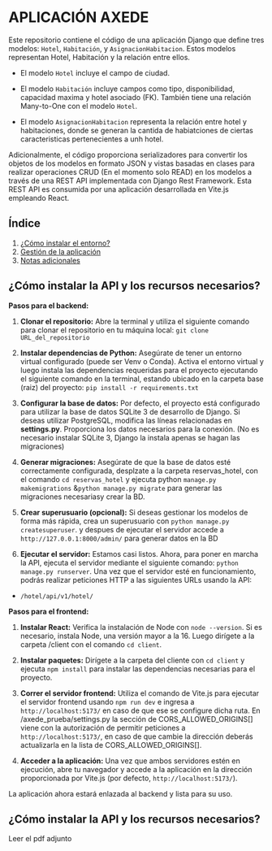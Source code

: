 # APLICACIÓN AXEDE

Este repositorio contiene el código de una aplicación Django que define tres modelos: `Hotel`, `Habitación`, y `AsignacionHabitacion`. Estos modelos representan Hotel, Habitación y la relación entre ellos.

- El modelo `Hotel` incluye el campo de ciudad.

- El modelo `Habitación` incluye campos como tipo, disponibilidad, capacidad maxima y hotel asociado (FK). También tiene una relación Many-to-One con el modelo `Hotel`.

- El modelo `AsignacionHabitacion` representa la relación entre hotel y habitaciones, donde se generan la cantida de habiatciones de ciertas caracteristicas pertenecientes a unh hotel.

Adicionalmente, el código proporciona serializadores para convertir los objetos de los modelos en formato JSON y vistas basadas en clases para realizar operaciones CRUD (En el momento solo READ) en los modelos a través de una REST API implementada con Django Rest Framework. Esta REST API es consumida por una aplicación desarrollada en Vite.js empleando React.

## Índice

1. [¿Cómo instalar el entorno?](#sesión-1)
2. [Gestión de la aplicación](#sesión-2)
3. [Notas adicionales](#sesión-3)

## ¿Cómo instalar la API y los recursos necesarios?

**Pasos para el backend:**

1. **Clonar el repositorio:** Abre la terminal y utiliza el siguiente comando para clonar el repositorio en tu máquina local: `git clone URL_del_repositorio`

2. **Instalar dependencias de Python:** Asegúrate de tener un entorno virtual configurado (puede ser Venv o Conda). Activa el entorno virtual y luego instala las dependencias requeridas para el proyecto ejecutando el siguiente comando en la terminal, estando ubicado en la carpeta base (raiz) del proyecto: `pip install -r requirements.txt`

3. **Configurar la base de datos:** Por defecto, el proyecto está configurado para utilizar la base de datos SQLite 3 de desarrollo de Django. Si deseas utilizar PostgreSQL, modifica las líneas relacionadas en **settings.py**. Proporciona los datos necesarios para la conexión. (No es necesario instalar SQLite 3, Django la instala apenas se hagan las migraciones)

4. **Generar migraciones:** Asegúrate de que la base de datos esté correctamente configurada, desplzate a la carpeta reservas_hotel, con el comando `cd reservas_hotel` y ejecuta python `manage.py makemigrations` &`python manage.py migrate` para generar las migraciones necesariasy crear la BD.

5. **Crear superusuario (opcional):** Si deseas gestionar los modelos de forma más rápida, crea un superusuario con `python manage.py createsuperuser`. y despues de ejecutar el servidor accede a `http://127.0.0.1:8000/admin/` para generar datos en la BD

6. **Ejecutar el servidor:** Estamos casi listos. Ahora, para poner en marcha la API, ejecuta el servidor mediante el siguiente comando: `python manage.py runserver`. Una vez que el servidor esté en funcionamiento, podrás realizar peticiones HTTP a las siguientes URLs usando la API:

- `/hotel/api/v1/hotel/`


**Pasos para el frontend:**

1. **Instalar React:** Verifica la instalación de Node con `node --version`. Si es necesario, instala Node, una versión mayor a la 16. Luego dirígete a la carpeta /client con el comando `cd client`.

2. **Instalar paquetes:** Dirígete a la carpeta del cliente con `cd client` y ejecuta `npm install` para instalar las dependencias necesarias para el proyecto.

3. **Correr el servidor frontend:** Utiliza el comando de Vite.js para ejecutar el servidor frontend usando `npm run dev` e ingresa a `http://localhost:5173/` en caso de que ese se configure dicha ruta. En /axede_prueba/settings.py la sección de CORS_ALLOWED_ORIGINS[] viene con la autorización de permitir peticiones a `http://localhost:5173/`, en caso de que cambie la dirección deberás actualizarla en la lista de CORS_ALLOWED_ORIGINS[].

4. **Acceder a la aplicación:** Una vez que ambos servidores estén en ejecución, abre tu navegador y accede a la aplicación en la dirección proporcionada por Vite.js (por defecto, `http://localhost:5173/`).

La aplicación ahora estará enlazada al backend y lista para su uso.

## ¿Cómo instalar la API y los recursos necesarios?
Leer el pdf adjunto